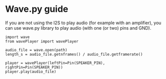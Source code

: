 # Wave.py guide

If you are not using the I2S to play audio (for example with an amplifier),
you can use wave.py library to play audio (with one (or two) pins and GND).
```
import wave
from wavePlayer import wavePlayer

audio_file = wave.open(path)
length_s = audio_file.getnframes() / audio_file.getframerate()

player = wavePlayer(leftPin=Pin(SPEAKER_PIN), rightPin=Pin(SPEAKER_PIN))
player.play(audio_file)

```
